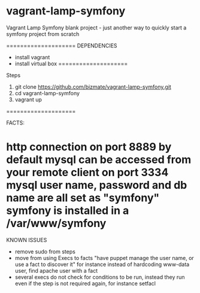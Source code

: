 vagrant-lamp-symfony
====================

Vagrant Lamp Symfony blank project - just another way to quickly start a symfony project from scratch

====================
DEPENDENCIES

- install vagrant
- install virtual box
====================

Steps

1) git clone https://github.com/bizmate/vagrant-lamp-symfony.git
2) cd vagrant-lamp-symfony
3) vagrant up

====================

FACTS:

http connection on port 8889 by default
mysql can be accessed from your remote client on port 3334
mysql user name, password and db name are all set as "symfony"
symfony is installed in a /var/www/symfony
====================

KNOWN ISSUES
- remove sudo from steps
- move from using Execs to facts "have puppet manage the user name, or use a fact to discover it" for instance instead
of hardcoding www-data user, find apache user with a fact
- several execs do not check for conditions to be run, instead they run even if the step is not required again, for instance setfacl

